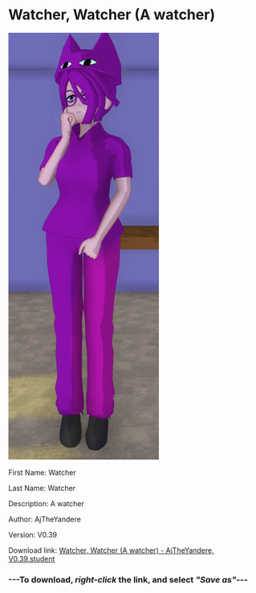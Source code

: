 # Watcher, Watcher (A watcher)

<img src = "https://raw.githubusercontent.com/Arbiter1223/Daigaku-Gurashi-Custom-Students/master/Students/Files/Watcher%2C%20Watcher%20(A%20watcher).png">

First Name: Watcher

Last Name: Watcher

Description: A watcher

Author: AjTheYandere

Version: V0.39

Download link: <a href="https://raw.githubusercontent.com/Arbiter1223/Daigaku-Gurashi-Custom-Students/master/Students/Files/Watcher%2C%20Watcher%20(A%20watcher)%20-%20AjTheYandere%2C%20V0.39.student">Watcher, Watcher (A watcher) - AjTheYandere, V0.39.student</a>

### ---**To download, _right-click_ the link, and select _"Save as"_**---
